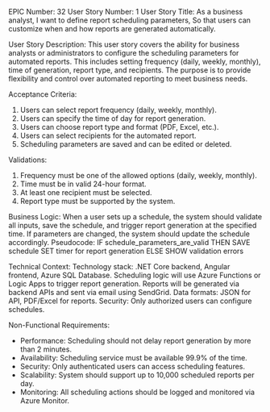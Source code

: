 EPIC Number: 32
User Story Number: 1
User Story Title: As a business analyst, I want to define report scheduling parameters, So that users can customize when and how reports are generated automatically.

User Story Description: This user story covers the ability for business analysts or administrators to configure the scheduling parameters for automated reports. This includes setting frequency (daily, weekly, monthly), time of generation, report type, and recipients. The purpose is to provide flexibility and control over automated reporting to meet business needs.

Acceptance Criteria:
1. Users can select report frequency (daily, weekly, monthly).
2. Users can specify the time of day for report generation.
3. Users can choose report type and format (PDF, Excel, etc.).
4. Users can select recipients for the automated report.
5. Scheduling parameters are saved and can be edited or deleted.

Validations:
1. Frequency must be one of the allowed options (daily, weekly, monthly).
2. Time must be in valid 24-hour format.
3. At least one recipient must be selected.
4. Report type must be supported by the system.

Business Logic: When a user sets up a schedule, the system should validate all inputs, save the schedule, and trigger report generation at the specified time. If parameters are changed, the system should update the schedule accordingly. Pseudocode:
IF schedule_parameters_are_valid THEN
    SAVE schedule
    SET timer for report generation
ELSE
    SHOW validation errors

Technical Context: Technology stack: .NET Core backend, Angular frontend, Azure SQL Database. Scheduling logic will use Azure Functions or Logic Apps to trigger report generation. Reports will be generated via backend APIs and sent via email using SendGrid. Data formats: JSON for API, PDF/Excel for reports. Security: Only authorized users can configure schedules.

Non-Functional Requirements:
- Performance: Scheduling should not delay report generation by more than 2 minutes.
- Availability: Scheduling service must be available 99.9% of the time.
- Security: Only authenticated users can access scheduling features.
- Scalability: System should support up to 10,000 scheduled reports per day.
- Monitoring: All scheduling actions should be logged and monitored via Azure Monitor.